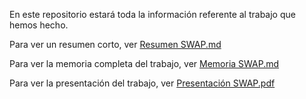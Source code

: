 En este repositorio estará toda la información referente al trabajo que hemos hecho.

Para ver un resumen corto, ver [Resumen SWAP.md](https://github.com/juliancifuentes95/Servidores-Web-de-Altas-Prestaciones-SWAP-/blob/master/Trabajo/Resumen%20SWAP.md)

Para ver la memoria completa del trabajo, ver [Memoria SWAP.md](https://github.com/juliancifuentes95/Servidores-Web-de-Altas-Prestaciones-SWAP-/blob/master/Trabajo/Memoria%20SWAP.md)

Para ver la presentación del trabajo, ver [Presentación SWAP.pdf](https://github.com/juliancifuentes95/Servidores-Web-de-Altas-Prestaciones-SWAP-/blob/master/Trabajo/Presentaci%C3%B3n%20SWAP.pdf)
